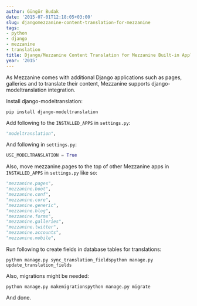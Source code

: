 ```yaml
---
author: Güngör Budak
date: '2015-07-01T12:18:05+03:00'
slug: djangomezzanine-content-translation-for-mezzanine
tags:
- python
- django
- mezzanine
- translation
title: Django/Mezzanine Content Translation for Mezzanine Built-in Applications
year: '2015'
---
```


As Mezzanine comes with additional Django applications such as pages, galleries and to translate their content, Mezzanine supports django-modeltranslation integration.

Install django-modeltranslation:

    pip install django-modeltranslation

Add following to the `INSTALLED_APPS` in `settings.py`:

```python
"modeltranslation",
```

And following in `settings.py`:

```python
USE_MODELTRANSLATION = True
```

Also, move mezzanine.pages to the top of other Mezzanine apps in `INSTALLED_APPS` in `settings.py` like so:

```python
"mezzanine.pages",
"mezzanine.boot",
"mezzanine.conf",
"mezzanine.core",
"mezzanine.generic",
"mezzanine.blog",
"mezzanine.forms",
"mezzanine.galleries",
"mezzanine.twitter",
"mezzanine.accounts",
"mezzanine.mobile",
```

Run following to create fields in database tables for translations:

    python manage.py sync_translation_fieldspython manage.py update_translation_fields

Also, migrations might be needed:

    python manage.py makemigrationspython manage.py migrate

And done.
